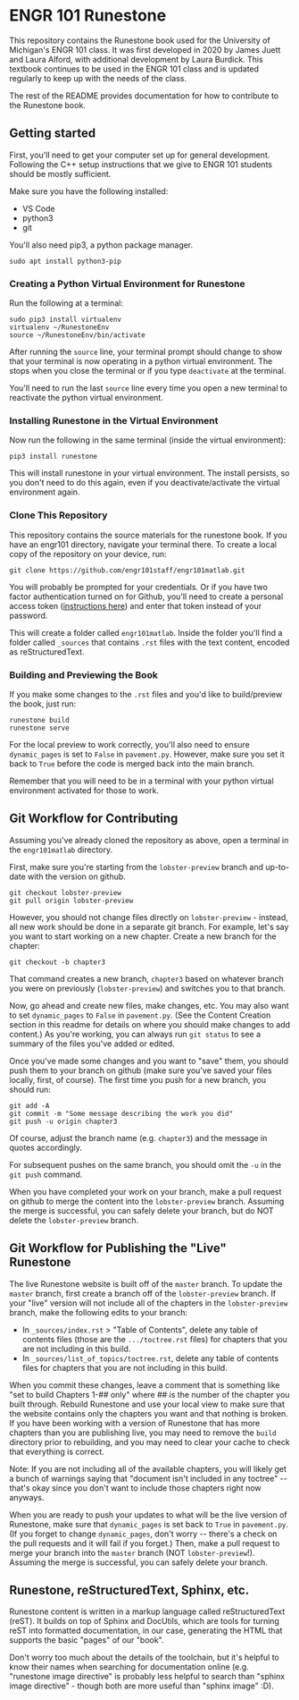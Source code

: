 # ENGR 101 Runestone

This repository contains the Runestone book used for the University of Michigan's ENGR 101 class. It was first developed in 2020 by James Juett and Laura Alford, with additional development by Laura Burdick. This textbook continues to be used in the ENGR 101 class and is updated regularly to keep up with the needs of the class.

The rest of the README provides documentation for how to contribute to the Runestone book.

## Getting started

First, you'll need to get your computer set up for general development. Following the C++ setup instructions that we give to ENGR 101 students should be mostly sufficient.

Make sure you have the following installed:
 - VS Code
 - python3
 - git

You'll also need pip3, a python package manager.
```console
sudo apt install python3-pip
```

### Creating a Python Virtual Environment for Runestone

Run the following at a terminal:

```console
sudo pip3 install virtualenv
virtualenv ~/RunestoneEnv
source ~/RunestoneEnv/bin/activate
```

After running the `source` line, your terminal prompt should change to show that your terminal is now operating in a python virtual environment. The stops when you close the terminal or if you type `deactivate` at the terminal.

You'll need to run the last `source` line every time you open a new terminal to reactivate the python virtual environment.

### Installing Runestone in the Virtual Environment

Now run the following in the same terminal (inside the virtual environment):

```console
pip3 install runestone
```

This will install runestone in your virtual environment. The install persists, so you don't need to do this again, even if you deactivate/activate the virtual environment again.

### Clone This Repository

This repository contains the source materials for the runestone book. If you have an engr101 directory, navigate your terminal there. To create a local copy of the repository on your device, run:

```console
git clone https://github.com/engr101staff/engr101matlab.git
```

You will probably be prompted for your credentials. Or if you have two factor authentication turned on for Github, you'll need to create a personal access token ([instructions here](https://docs.github.com/en/github/authenticating-to-github/creating-a-personal-access-token)) and enter that token instead of your password.

This will create a folder called `engr101matlab`. Inside the folder you'll find a folder called `_sources` that contains `.rst` files with the text content, encoded as reStructuredText.

### Building and Previewing the Book

If you make some changes to the `.rst` files and you'd like to build/preview the book, just run:

```console
runestone build
runestone serve
```

For the local preview to work correctly, you'll also need to ensure `dynamic_pages` is set to `False` in `pavement.py`. However, make sure you set it back to `True` before the code is merged back into the main branch.

Remember that you will need to be in a terminal with your python virtual environment activated for those to work.

## Git Workflow for Contributing

Assuming you've already cloned the repository as above, open a terminal in the `engr101matlab` directory.

First, make sure you're starting from the `lobster-preview` branch and up-to-date with the version on github.

```console
git checkout lobster-preview
git pull origin lobster-preview
```

However, you should not change files directly on `lobster-preview` - instead, all new work should be done in a separate git branch. For example, let's say you want to start working on a new chapter. Create a new branch for the chapter:

```console
git checkout -b chapter3
```

That command creates a new branch, `chapter3` based on whatever branch you were on previously (`lobster-preview`) and switches you to that branch.

Now, go ahead and create new files, make changes, etc. You may also want to set `dynamic_pages` to `False` in `pavement.py`. (See the Content Creation section in this readme for details on where you should make changes to add content.) As you're working, you can always run `git status` to see a summary of the files you've added or edited.

Once you've made some changes and you want to "save" them, you should push them to your branch on github (make sure you've saved your files locally, first, of course). The first time you push for a new branch, you should run:

```
git add -A
git commit -m "Some message describing the work you did"
git push -u origin chapter3
```

Of course, adjust the branch name (e.g. `chapter3`) and the message in quotes accordingly.

For subsequent pushes on the same branch, you should omit the `-u` in the `git push` command.

When you have completed your work on your branch, make a pull request on github to merge the content into the `lobster-preview` branch. Assuming the merge is successful, you can safely delete your branch, but do NOT delete the `lobster-preview` branch. 

## Git Workflow for Publishing the "Live" Runestone

The live Runestone website is built off of the `master` branch. To update the `master` branch, first create a branch off of the `lobster-preview` branch. If your "live" version will not include all of the chapters in the `lobster-preview` branch, make the following edits to your branch: 

* In `_sources/index.rst` > "Table of Contents", delete any table of contents files (those are the `.../toctree.rst` files) for chapters that you are not including in this build.
* In `_sources/list_of_topics/toctree.rst`, delete any table of contents files for chapters that you are not including in this build.


When you commit these changes, leave a comment that is something like "set to build Chapters 1-## only" where ## is the number of the chapter you built through. Rebuild Runestone and use your local view to make sure that the website contains only the chapters you want and that nothing is broken. If you have been working with a version of Runestone that has more chapters than you are publishing live, you may need to remove the `build` directory prior to rebuilding, and you may need to clear your cache to check that everything is correct. 

Note: If you are not including all of the available chapters, you will likely get a bunch of warnings saying that "document isn't included in any toctree" -- that's okay since you don't want to include those chapters right now anyways.

When you are ready to push your updates to what will be the live version of Runestone, make sure that `dynamic_pages` is set back to `True` in `pavement.py`. (If you forget to change `dynamic_pages`, don't worry -- there's a check on the pull requests and it will fail if you forget.) Then, make a pull request to merge your branch into the `master` branch (NOT `lobster-preview`!). Assuming the merge is successful, you can safely delete your branch. 

## Runestone, reStructuredText, Sphinx, etc.

Runestone content is written in a markup language called reStructuredText (reST). It builds on top of Sphinx and DocUtils, which are tools for turning reST into formatted documentation, in our case, generating the HTML that supports the basic "pages" of our "book".

Don't worry too much about the details of the toolchain, but it's helpful to know their names when searching for documentation online (e.g. "runestone image directive" is probably less helpful to search than "sphinx image directive" - though both are more useful than "sphinx image" :D).

